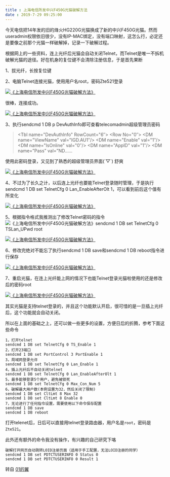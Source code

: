 ```yaml
---
title : 上海电信所发中兴F450G光猫破解方法
date : 2019-7-29 09:25:00
---
```


今天电信把14年发的旧的烽火HG220G光猫换成了新的中兴F450G光猫。然而useradmin权限依旧很少，没有IP-MAC绑定，没有端口映射，这怎么行，必定还是要像之前那个光猫一样破解掉，记录一下破解过程。

根据网上的一些资料，连上光纤后光猫会自动关闭Telnet，而Telnet是唯一不拆机破解光猫的途径。好在机身的复位键不会清除注册信息，于是首先果断

1、拔光纤，长按复位键

2、电脑Telnet连接光猫，使用用户名root，密码Zte521登录

[![《上海电信所发中兴F450G光猫破解方法》](https://www.zhouii.com/blog/wp-content/uploads/2018/10/20181005161451-300x119.jpg)](https://www.zhouii.com/blog/wp-content/uploads/2018/10/20181005161451.jpg)

很棒，连接成功。

[![《上海电信所发中兴F450G光猫破解方法》](https://www.zhouii.com/blog/wp-content/uploads/2018/10/20181005161509-300x111.jpg)](https://www.zhouii.com/blog/wp-content/uploads/2018/10/20181005161509.jpg)

3、执行sendcmd 1 DB p DevAuthInfo即可查看telecomadmin超级管理员密码

> <Tbl name="DevAuthInfo" RowCount="6″>
> <Row No="0″>
> <DM name="ViewName" val="IGD.AU1″/>
> <DM name="Enable" val="1″/>
> <DM name="IsOnline" val="0″/>
> <DM name="AppID" val="1″/>
> <DM name="User" val="telecomadmin"/>
> <DM name=”Pass” val=”ND……

使用此密码登录，又见到了熟悉的超级管理员界面(´▽`) 舒爽

[![《上海电信所发中兴F450G光猫破解方法》](https://www.zhouii.com/blog/wp-content/uploads/2018/10/20181005163156-300x124.jpg)](https://www.zhouii.com/blog/wp-content/uploads/2018/10/20181005163156.jpg)

4、不过为了长久之计，以后连上光纤也要能Telnet登录随时管理，于是执行sendcmd 1 DB set TelnetCfg 0 Lan_EnableAfterOlt 1，可以看到前后这个值有所变化

[![《上海电信所发中兴F450G光猫破解方法》](https://www.zhouii.com/blog/wp-content/uploads/2018/10/20181005161835.jpg)](https://www.zhouii.com/blog/wp-content/uploads/2018/10/20181005161835.jpg)

5、根据指令格式我推测出了修改Telnet密码的指令![《上海电信所发中兴F450G光猫破解方法》](https://tiny.zhouii.com/qqemoji/e248.gif)sendcmd 1 DB set TelnetCfg 0 TSLan_UPwd root

[![《上海电信所发中兴F450G光猫破解方法》](https://www.zhouii.com/blog/wp-content/uploads/2018/10/20181005161913-300x200.jpg)](https://www.zhouii.com/blog/wp-content/uploads/2018/10/20181005161913.jpg)

6、修改完绝对不能忘了执行sendcmd 1 DB save和sendcmd 1 DB reboot指令进行保存

[![《上海电信所发中兴F450G光猫破解方法》](https://www.zhouii.com/blog/wp-content/uploads/2018/10/20181005162350-300x283.jpg)](https://www.zhouii.com/blog/wp-content/uploads/2018/10/20181005162350.jpg)

7、重启光猫，在连上光纤能上网的情况下也能Telnet登录光猫啦使用的还是修改后的密码root

[![《上海电信所发中兴F450G光猫破解方法》](https://www.zhouii.com/blog/wp-content/uploads/2018/10/20181005163048.jpg)](https://www.zhouii.com/blog/wp-content/uploads/2018/10/20181005163048.jpg)

 

其实光猫是支持telnet登录的，并且这个功能默认开启，很可惜的是一旦插上光纤后，这个功能就会自动关闭。

所以在上面的基础之上，还可以做一些更多的设置，方便日后的折腾，参考下面这些命令

```
1，打开telnet
sendcmd 1 DB set TelnetCfg 0 TS_Enable 1
2，打开23端口
sendcmd 1 DB set PortControl 3 PortEnable 1
3，局域网登录允许
sendcmd 1 DB set TelnetCfg 0 Lan_Enable 1
4，插上光纤后不自动关闭telnet
sendcmd 1 DB set TelnetCfg 0 Lan_EnableAfterOlt 1
5，最多能够登录5个用户，避免被锁死
sendcmd 1 DB set TelnetCfg 0 Max_Con_Num 5
6，破解最大用户数(本例设置为32，然后关闭了限制)
sendcmd 1 DB set CltLmt 8 Max 32
sendcmd 1 DB set CltLmt 8 Enable 0
7，无论进行了任何指令设置，需要使用以下命令保存配置
sendcmd 1 DB save
sendcmd 1 DB reboot
```

打开telenet后，日后可以直接用telnet登录路由器，用户名是`root`，密码是`Zte521`。

此外还有额外的命令我没有操作，有兴趣的自己研究下咯

```
破解打开网页自动跳转LOID注册页面（适用于手工配置，无法LOID注册的同学）
sendcmd 1 DB set PDTCTUSERINFO 0 Status 0
sendcmd 1 DB set PDTCTUSERINFO 0 Result 1
```

 

转自 [01的翼](https://www.zhouii.com/2018/10/646.html)